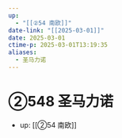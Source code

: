 ```yaml
---
up:
  - "[[②54 南欧]]"
date-link: "[[2025-03-01]]"
date: 2025-03-01
ctime-p: 2025-03-01T13:19:35
aliases:
  - 圣马力诺
---
```


# ②548 圣马力诺

- up: [[②54 南欧]]
